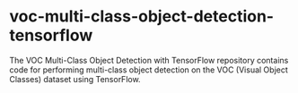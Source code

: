# voc-multi-class-object-detection-tensorflow
The VOC Multi-Class Object Detection with TensorFlow repository contains code for performing multi-class object detection on the VOC (Visual Object Classes) dataset using TensorFlow.
